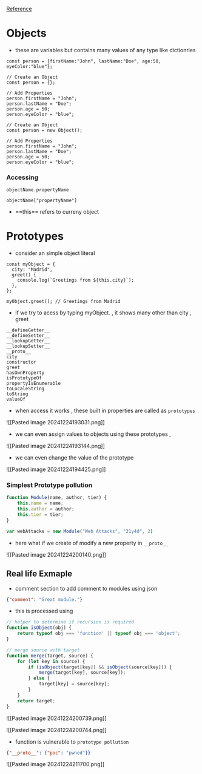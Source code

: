 [Reference](https://medium.com/@zub3r.infosec/exploiting-prototype-pollutions-220f188438b2)


# Objects

- these are variables but contains many values of any type like dictionries

```
const person = {firstName:"John", lastName:"Doe", age:50, eyeColor:"blue"};  

```

```
// Create an Object  
const person = {};  
  
// Add Properties  
person.firstName = "John";  
person.lastName = "Doe";  
person.age = 50;  
person.eyeColor = "blue";
```


```
// Create an Object  
const person = new Object();  
  
// Add Properties  
person.firstName = "John";  
person.lastName = "Doe";  
person.age = 50;  
person.eyeColor = "blue";
```

### Accessing 

```
objectName.propertyName

objectName["propertyName"]
```


- ==this==  refers to curreny object

# Prototypes

- consider an simple object literal 

```
const myObject = {
  city: "Madrid",
  greet() {
    console.log(`Greetings from ${this.city}`);
  },
};

myObject.greet(); // Greetings from Madrid

```

- if we try to acess by typing myObject. , it shows many other than city , greet

```
__defineGetter__
__defineSetter__
__lookupGetter__
__lookupSetter__
__proto__
city
constructor
greet
hasOwnProperty
isPrototypeOf
propertyIsEnumerable
toLocaleString
toString
valueOf
```

- when access it works , these built in properties are called as `prototypes`


![[Pasted image 20241224193031.png]]

- we can even assign values  to objects using  these prototypes , 

![[Pasted image 20241224193144.png]]

- we can even change the value of the prototype 

![[Pasted image 20241224194425.png]]

### Simplest Prototype pollution

```javascript
function Module(name, author, tier) {
	this.name = name;
	this.author = author;
	this.tier = tier;
}

var webAttacks = new Module("Web Attacks", "21y4d", 2)
```
- here  what if we create of modify a new property in `__proto__` 

![[Pasted image 20241224200140.png]]


## Real life Exmaple

- comment section to add comment to modules using json

```json
{"comment": "Great module."}
```


- this is processed using 

```javascript
// helper to determine if recursion is required
function isObject(obj) {
	return typeof obj === 'function' || typeof obj === 'object';
}

// merge source with target
function merge(target, source) {
	for (let key in source) {
		if (isObject(target[key]) && isObject(source[key])) {
			merge(target[key], source[key]);
		} else {
			target[key] = source[key];
		}
	}
	return target;
}
```

![[Pasted image 20241224200739.png]]

![[Pasted image 20241224200744.png]]

- function is vulnerable to `prototype pollution`

```json
{"__proto__": {"poc": "pwned"}}
```

![[Pasted image 20241224211700.png]]

